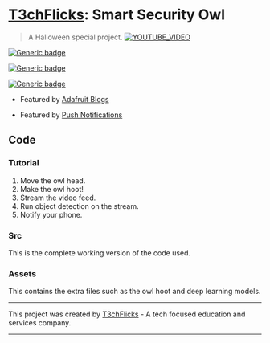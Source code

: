 # [T3chFlicks](https://t3chflicks.org): Smart Security Owl 
> A Halloween special project.
 [![YOUTUBE_VIDEO](https://img.youtube.com/vi/aLX4btGs_x8/0.jpg)](https://www.youtube.com/watch?v=aLX4btGs_x8)


[![Generic badge](https://img.shields.io/badge/Blog_Post-Github-orange.svg)](./blog_post.md)

[![Generic badge](https://img.shields.io/badge/Blog_Post-Medium-blue.svg)](https://t3chflicks.medium.com/zombie-detecting-smart-security-owl-deep-learning-e3f3c861dd6a)

[![Generic badge](https://img.shields.io/badge/Youtube-Video-red.svg)](https://www.youtube.com/watch?v=aLX4btGs_x8)

* Featured by [Adafruit Blogs](https://blog.adafruit.com/2019/12/06/zombie-detecting-smart-security-owl-piday-raspberrypi-raspberry_pi/)

* Featured by [Push Notifications](https://pushed.co/blog/pushed-in-the-real-world-zombie-detecting-smart-security-owl)

## Code
### Tutorial
1. Move the owl head.
2. Make the owl hoot!
3. Stream the video feed.
4. Run object detection on the stream.
5. Notify your phone.

### Src
This is the complete working version of the code used.

### Assets
This contains the extra files such as the owl hoot and deep learning models.

---

This project was created by [T3chFlicks](https://t3chflicks.org) - A tech focused education and services company.

---